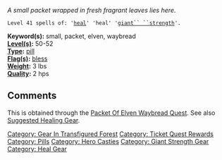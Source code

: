 *A small packet wrapped in fresh fragrant leaves lies here.*

`Level 41 spells of: '`[`heal`](Heal "wikilink")`' 'heal' '`[`giant`` ``strength`](Giant_Strength "wikilink")`'.`

**Keyword(s):** small, packet, elven, waybread  
**[Level(s)](Object_Level "wikilink"):** 50-52  
**[Type](:Category:_Object_Types "wikilink"):**
[pill](:Category:_Pills "wikilink")  
**[Flag(s)](:Category:_Object_Flags "wikilink"):**
[bless](Bless_Flag "wikilink")  
**[Weight](Object_Weight "wikilink"):** 3 lbs  
**[Quality](Object_Quality "wikilink"):** 2 hps  

## Comments

This is obtained through the [Packet Of Elven Waybread
Quest](Packet_Of_Elven_Waybread_Quest "wikilink"). See also [Suggested
Healing
Gear](Suggested_Spellcasting_Gear#Suggested_Healing_Gear "wikilink").

[Category: Gear In Transfigured
Forest](Category:_Gear_In_Transfigured_Forest "wikilink") [Category:
Ticket Quest Rewards](Category:_Ticket_Quest_Rewards "wikilink")
[Category: Pills](Category:_Pills "wikilink") [Category: Hero
Casties](Category:_Hero_Casties "wikilink") [Category: Giant Strength
Gear](Category:_Giant_Strength_Gear "wikilink") [Category: Heal
Gear](Category:_Heal_Gear "wikilink")
